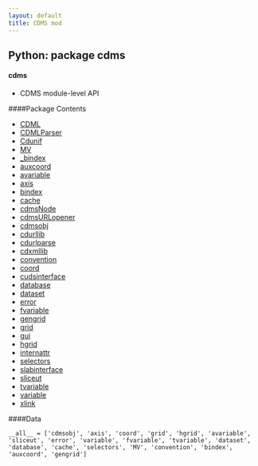 ```yaml
---
layout: default
title: CDMS mod
---
```


##  Python: package cdms
#### cdms
* CDMS module-level API

####Package Contents 
* [CDML](cdms.CDML.html)
* [CDMLParser](cdms.CDMLParser.html)
* [Cdunif](cdms.Cdunif.html)
* [MV](cdms.MV.html)
* [\_bindex](cdms._bindex.html)
* [auxcoord](cdms.auxcoord.html)
* [avariable](cdms.avariable.html)
* [axis](cdms.axis.html)
* [bindex](cdms.bindex.html)
* [cache](cdms.cache.html)
* [cdmsNode](cdms.cdmsNode.html)
* [cdmsURLopener](cdms.cdmsURLopener.html)
* [cdmsobj](cdms.cdmsobj.html)
* [cdurllib](cdms.cdurllib.html)
* [cdurlparse](cdms.cdurlparse.html)
* [cdxmllib](cdms.cdxmllib.html)
* [convention](cdms.convention.html)
* [coord](cdms.coord.html)
* [cudsinterface](cdms.cudsinterface.html)
* [database](cdms.database.html)
* [dataset](cdms.dataset.html)
* [error](cdms.error.html)
* [fvariable](cdms.fvariable.html)
* [gengrid](cdms.gengrid.html)
* [grid](cdms.grid.html)
* [gui](cdms.gui.html)
* [hgrid](cdms.hgrid.html)
* [internattr](cdms.internattr.html)
* [selectors](cdms.selectors.html)
* [slabinterface](cdms.slabinterface.html)
* [sliceut](cdms.sliceut.html)
* [tvariable](cdms.tvariable.html)
* [variable](cdms.variable.html)
* [xlink](cdms.xlink.html)

####Data 

    __all__ = ['cdmsobj', 'axis', 'coord', 'grid', 'hgrid', 'avariable', 'sliceut', 'error', 'variable', 'fvariable', 'tvariable', 'dataset', 'database', 'cache', 'selectors', 'MV', 'convention', 'bindex', 'auxcoord', 'gengrid']
